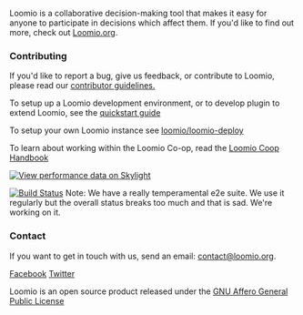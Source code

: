 Loomio is a collaborative decision-making tool that makes it easy for anyone to participate in decisions which affect them. If you'd like to find out more, check out [Loomio.org](https://www.loomio.org).



### Contributing

If you'd like to report a bug, give us feedback, or contribute to Loomio, please read our [contributor guidelines.](https://github.com/loomio/loomio/blob/master/CONTRIBUTING.md)

To setup up a Loomio development environment, or to develop plugin to extend Loomio, see the [quickstart guide](docs/en/development_handbook/quickstart.md)

To setup your own Loomio instance see [loomio/loomio-deploy](https://github.com/loomio/loomio-deploy)

To learn about working within the Loomio Co-op, read the [Loomio Coop Handbook](https://github.com/loomio/loomio-coop-handbook)

[![View performance data on Skylight](https://badges.skylight.io/status/BGzqZwewZHUe.svg)](https://oss.skylight.io/app/applications/BGzqZwewZHUe)

[![Build Status](https://travis-ci.org/loomio/loomio.svg?branch=master)](https://travis-ci.org/loomio/loomio)
Note: We have a really temperamental e2e suite. We use it regularly but the overall status breaks too much and that is sad. We're working on it. 

### Contact

If you want to get in touch with us, send an email: [contact@loomio.org](mailto:contact@loomio.org).

[Facebook](https://facebook.com/Loomio) [Twitter](https://twitter.com/Loomio)

Loomio is an open source product released under the [GNU Affero General Public License](LICENSE.txt)
